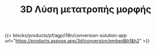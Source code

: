 ﻿---
title: 3D Λύση μετατροπής μορφής 
weight: 7730
url: /el/conversion
limit: 
description: Μετατροπή αρχείου 3D σε Autodesk, Draco, Wavefront, 3D Studio και πολλές άλλες μορφές
---
{{< blocks/products/pf/agp/i18n/conversion-solution-app url="https://products.aspose.app/3d/conversion/embed&h1&h2" >}} 
